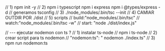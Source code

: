 
// 1) npm init -y
// 2) npm i typescript
    npm i express
    npm i @types/express -d
// generamos tsconfig
// 3) ./node_modules/.bin/tsc --init
// 4) CAMIAR OUTDIR POR ./dist
// 5) scripts
// build:"node_modules/.bin/tsc"
// watch:"node_modules/.bin/tsc -w"
// start: "node ./dist/index.js"

// --- ejecutar nodemon con ts ? 
// 1) instalar ts-node
// npm i ts-node
// 2) crear script para ts nodemon 
// "nodemon:ts": " nodemon ./index.ts"
// 3) npm run nodemon:ts
